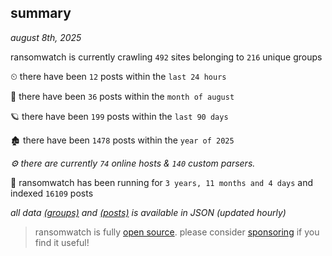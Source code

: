 
## summary
_august 8th, 2025_

ransomwatch is currently crawling `492` sites belonging to `216` unique groups

⏲ there have been `12` posts within the `last 24 hours`

🦈 there have been `36` posts within the `month of august`

🪐 there have been `199` posts within the `last 90 days`

🏚 there have been `1478` posts within the `year of 2025`

_⚙️ there are currently `74` online hosts & `140` custom parsers._

🦕 ransomwatch has been running for `3 years, 11 months and 4 days` and indexed `16109` posts

_all data  [(groups)](http://ransomwhat.telemetry.ltd/groups) and [(posts)](http://ransomwhat.telemetry.ltd/posts) is available in JSON (updated hourly)_

> ransomwatch is fully [open source](https://github.com/joshhighet/ransomwatch#ransomwatch--). please consider [sponsoring](https://github.com/sponsors/joshhighet) if you find it useful!
